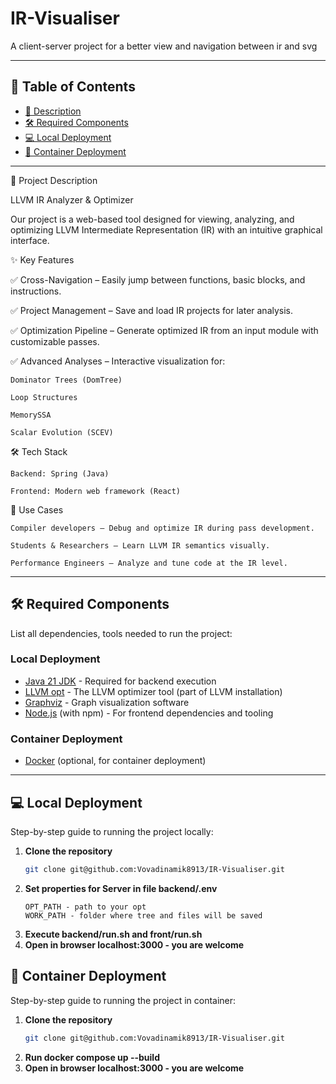 # IR-Visualiser
A client-server project for a better view and navigation between ir and svg

---

## 📌 Table of Contents  
- [📝 Description](#-description)  
- [🛠️ Required Components](#️-required-components)  
- [💻 Local Deployment](#-local-deployment)  
- [🐳 Container Deployment](#-container-deployment)  

---

📝 Project Description

LLVM IR Analyzer & Optimizer

Our project is a web-based tool designed for viewing, analyzing, and optimizing LLVM Intermediate Representation (IR) with an intuitive graphical interface.

✨ Key Features

✅ Cross-Navigation – Easily jump between functions, basic blocks, and instructions.

✅ Project Management – Save and load IR projects for later analysis.

✅ Optimization Pipeline – Generate optimized IR from an input module with customizable passes.

✅ Advanced Analyses – Interactive visualization for:

    Dominator Trees (DomTree)

    Loop Structures

    MemorySSA

    Scalar Evolution (SCEV)

🛠️ Tech Stack

    Backend: Spring (Java)

    Frontend: Modern web framework (React)

🎯 Use Cases

    Compiler developers – Debug and optimize IR during pass development.

    Students & Researchers – Learn LLVM IR semantics visually.

    Performance Engineers – Analyze and tune code at the IR level.  

---

## 🛠️ Required Components  
List all dependencies, tools needed to run the project:  

### Local Deployment
- [Java 21 JDK](https://jdk.java.net/21/) - Required for backend execution
- [LLVM opt](https://llvm.org/) - The LLVM optimizer tool (part of LLVM installation)
- [Graphviz](https://graphviz.org/) - Graph visualization software
- [Node.js](https://nodejs.org/) (with npm) - For frontend dependencies and tooling 

### Container Deployment
- [Docker](https://www.docker.com/) (optional, for container deployment)

---

## 💻 Local Deployment  
Step-by-step guide to running the project locally:  

1. **Clone the repository**  
   ```sh
   git clone git@github.com:Vovadinamik8913/IR-Visualiser.git
2. **Set properties for Server in file backend/.env**
   ```
   OPT_PATH - path to your opt
   WORK_PATH - folder where tree and files will be saved
3. **Execute backend/run.sh and front/run.sh**
4. **Open in browser localhost:3000 - you are welcome**

## 🐳 Container Deployment  
Step-by-step guide to running the project in container: 
1. **Clone the repository**  
   ```sh
   git clone git@github.com:Vovadinamik8913/IR-Visualiser.git
2. **Run docker compose up --build**
3. **Open in browser localhost:3000 - you are welcome**

